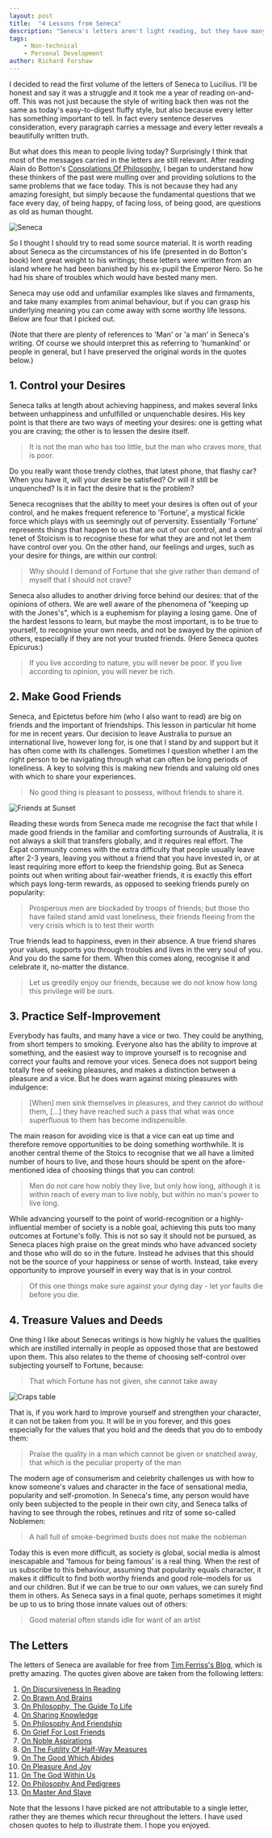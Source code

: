 ```yaml
---
layout: post
title:  "4 Lessons from Seneca"
description: "Seneca's letters aren't light reading, but they have many important messages written millennia ago which are still relevant today. Here are 4 that I think are worth knowing."
tags:
    - Non-technical
    - Personal Development
author: Richard Forshaw
---
```


I decided to read the first volume of the letters of Seneca to Lucilius. I'll be honest and say it was a struggle and it took me a year of reading on-and-off. This was not just because the style of writing back then was not the same as today's easy-to-digest fluffy style, but also because every letter has something important to tell. In fact every sentence deserves consideration, every paragraph carries a message and every letter reveals a beautifully written truth.

But what does this mean to people living today? Surprisingly I think that most of the messages carried in the letters are still relevant. After reading Alain do Botton's [Consolations Of Philosophy](https://www.alaindebotton.com/philosophy/), I began to understand how these thinkers of the past were mulling over and providing solutions to the same problems that we face today. This is not because they had any amazing foresight, but simply because the fundamental questions that we face every day, of being happy, of facing loss, of being good, are questions as old as human thought.

![Seneca](./images/seneca_wide.jpg)

So I thought I should try to read some source material. It is worth reading about Seneca as the circumstances of his life (presented in do Botton's book) lent great weight to his writings; these letters were written from an island where he had been banished by his ex-pupil the Emperor Nero. So he had his share of troubles which would have bested many men.

Seneca may use odd and unfamiliar examples like slaves and firmaments, and take many examples from animal behaviour, but if you can grasp his underlying meaning you can come away with some worthy life lessons. Below are four that I picked out.

(Note that there are plenty of references to 'Man' or 'a man' in Seneca's writing. Of course we should interpret this as referring to 'humankind' or people in general, but I have preserved the original words in the quotes below.)

## 1. Control your Desires

Seneca talks at length about achieving happiness, and makes several links between unhappiness and unfulfilled or unquenchable desires. His key point is that there are two ways of meeting your desires: one is getting what you are craving; the other is to lessen the desire itself.

> It is not the man who has too little, but the man who craves more, that is poor.

Do you really want those trendy clothes, that latest phone, that flashy car? When you have it, will your desire be satisfied? Or will it still be unquenched? Is it in fact the desire that is the problem?

Seneca recognises that the ability to meet your desires is often out of your control, and he makes frequent reference to 'Fortune', a mystical fickle force which plays with us seemingly out of perversity. Essentially 'Fortune' represents things that happen to us that are out of our control, and a central tenet of Stoicism is to recognise these for what they are and not let them have control over you. On the other hand, our feelings and urges, such as your desire for things, are within our control:

> Why should I demand of Fortune that she give rather than demand of myself that I should not crave?

Seneca also alludes to another driving force behind our desires: that of the opinions of others. We are well aware of the phenomena of "keeping up with the Jones's", which is a euphemism for playing a losing game. One of the hardest lessons to learn, but maybe the most important, is to be true to yourself, to recognise your own needs, and not be swayed by the opinion of others, especially if they are not your trusted friends. (Here Seneca quotes Epicurus:)

> If you live according to nature, you will never be poor. If you live according to opinion, you will never be rich.

## 2. Make Good Friends

Seneca, and Epictetus before him (who I also want to read) are big on friends and the important of friendships. This lesson in particular hit home for me in recent years. Our decision to leave Australia to pursue an international live, however long for, is one that I stand by and support but it has often come with its challenges. Sometimes I question whether I am the right person to be navigating through what can often be long periods of loneliness. A key to solving this is making new friends and valuing old ones with which to share your experiences.

> No good thing is pleasant to possess, without friends to share it.

![Friends at Sunset](./images/friends_sunset.jpg)

Reading these words from Seneca made me recognise the fact that while I made good friends in the familiar and comforting surrounds of Australia, it is not always a skill that transfers globally, and it requires real effort. The Expat community comes with the extra difficulty that people usually leave after 2-3 years, leaving you without a friend that you have invested in, or at least requiring more effort to keep the friendship going. But as Seneca points out when writing about fair-weather friends, it is exactly this effort which pays long-term rewards, as opposed to seeking friends purely on popularity:

> Prosperous men are blockaded by troops of friends; but those tho have failed stand amid vast loneliness, their friends fleeing from the very crisis which is to test their worth

True friends lead to happiness, even in their absence. A true friend shares your values, supports you through troubles and lives in the very soul of you. And you do the same for them. When this comes along, recognise it and celebrate it, no-matter the distance.

> Let us greedily enjoy our friends, because we do not know how long this privilege will be ours.

## 3. Practice Self-Improvement

Everybody has faults, and many have a vice or two. They could be anything, from short tempers to smoking. Everyone also has the ability to improve at something, and the easiest way to improve yourself is to recognise and correct your faults and remove your vices. Seneca does not support being totally free of seeking pleasures, and makes a distinction between a pleasure and a vice. But he does warn against mixing pleasures with indulgence:

> [When] men sink themselves in pleasures, and they cannot do without them, [...] they have reached such a pass that what was once superfluous to them has become indispensible.

The main reason for avoiding vice is that a vice can eat up time and therefore remove opportunities to be doing something worthwhile. It is another central theme of the Stoics to recognise that we all have a limited number of hours to live, and those hours should be spent on the afore-mentioned idea of choosing things that you can control:

> Men do not care how nobly they live, but only how long, although it is within reach of every man to live nobly, but within no man's power to live long.

While advancing yourself to the point of world-recognition or a highly-influential member of society is a noble goal, achieving this puts too many outcomes at Fortune's folly. This is not so say it should not be pursued, as Seneca places high praise on the great minds who have advanced society and those who will do so in the future. Instead he advises that this should not be the source of your happiness or sense of worth. Instead, take every opportunity to improve yourself in every way that is in your control.

> Of this one things make sure against your dying day - let yor faults die before you die.

## 4. Treasure Values and Deeds

One thing I like about Senecas writings is how highly he values the qualities which are instilled internally in people as opposed those that are bestowed upon them. This also relates to the theme of choosing self-control over subjecting yourself to Fortune, because:

> That which Fortune has not given, she cannot take away

![Craps table](./images/Craps_dice.jpg)

That is, if you work hard to improve yourself and strengthen your character, it can not be taken from you. It will be in you forever, and this goes especially for the values that you hold and the deeds that you do to embody them:

> Praise the quality in a man which cannot be given or snatched away, that which is the peculiar property of the man

The modern age of consumerism and celebrity challenges us with how to know someone's values and character in the face of sensational media, popularity and self-promotion. In Seneca's time, any person would have only been subjected to the people in their own city, and Seneca talks of having to see through the robes, retinues and ritz of some so-called Noblemen:

> A hall full of smoke-begrimed busts does not make the nobleman

Today this is even more difficult, as society is global, social media is almost inescapable and 'famous for being famous' is a real thing. When the rest of us subscribe to this behaviour, assuming that popularity equals character, it makes it difficult to find both worthy friends and good role-models for us and our children. But if we can be true to our own values, we can surely find them in others. As Seneca says in a final quote, perhaps sometimes it might be up to us to bring those innate values out of others:

> Good material often stands idle for want of an artist


## The Letters

The letters of Seneca are available for free from [Tim Ferriss's Blog](https://tim.blog/2017/07/06/tao-of-seneca/), which is pretty amazing. The quotes given above are taken from the following letters:

   1. [On Discursiveness In Reading](https://en.wikisource.org/wiki/Moral_letters_to_Lucilius/Letter_2)
   1. [On Brawn And Brains](https://en.wikisource.org/wiki/Moral_letters_to_Lucilius/Letter_15)
   1. [On Philosophy, The Guide To Life](https://en.wikisource.org/wiki/Moral_letters_to_Lucilius/Letter_16)
   1. [On Sharing Knowledge](https://en.wikisource.org/wiki/Moral_letters_to_Lucilius/Letter_6)
   1. [On Philosophy And Friendship](https://en.wikisource.org/wiki/Moral_letters_to_Lucilius/Letter_9)
   1. [On Grief For Lost Friends](https://en.wikisource.org/wiki/Moral_letters_to_Lucilius/Letter_63)
   1. [On Noble Aspirations](https://en.wikisource.org/wiki/Moral_letters_to_Lucilius/Letter_39)
   1. [On The Futility Of Half-Way Measures](https://en.wikisource.org/wiki/Moral_letters_to_Lucilius/Letter_22)
   1. [On The Good Which Abides](https://en.wikisource.org/wiki/Moral_letters_to_Lucilius/Letter_27)
   1. [On Pleasure And Joy](https://en.wikisource.org/wiki/Moral_letters_to_Lucilius/Letter_59)
   1. [On The God Within Us](https://en.wikisource.org/wiki/Moral_letters_to_Lucilius/Letter_41)
   1. [On Philosophy And Pedigrees](https://en.wikisource.org/wiki/Moral_letters_to_Lucilius/Letter_44)
   1. [On Master And Slave](https://en.wikisource.org/wiki/Moral_letters_to_Lucilius/Letter_39)

Note that the lessons I have picked are not attributable to a single letter, rather they are themes which recur throughout the letters. I have used chosen quotes to help to illustrate them. I hope you enjoyed.

